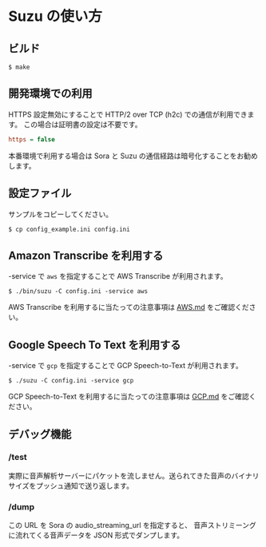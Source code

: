 # Suzu の使い方

## ビルド

```
$ make
```

## 開発環境での利用

HTTPS 設定無効にすることで HTTP/2 over TCP (h2c) での通信が利用できます。
この場合は証明書の設定は不要です。

```ini
https = false
```

本番環境で利用する場合は Sora と Suzu の通信経路は暗号化することをお勧めします。

## 設定ファイル

サンプルをコピーしてください。

```
$ cp config_example.ini config.ini
```

## Amazon Transcribe を利用する

-service で `aws` を指定することで AWS Transcribe が利用されます。

```
$ ./bin/suzu -C config.ini -service aws
```

AWS Transcribe を利用するに当たっての注意事項は [AWS.md](AWS.md) をご確認ください。

## Google Speech To Text を利用する

-service で `gcp` を指定することで GCP Speech-to-Text が利用されます。

```
$ ./suzu -C config.ini -service gcp
```

GCP Speech-to-Text を利用するに当たっての注意事項は [GCP.md](GCP.md) をご確認ください。

## デバッグ機能

### /test

実際に音声解析サーバーにパケットを流しません。送られてきた音声のバイナリサイズをプッシュ通知で送り返します。

### /dump

この URL を Sora の audio_streaming_url を指定すると、
音声ストリミーングに流れてくる音声データを JSON 形式でダンプします。
